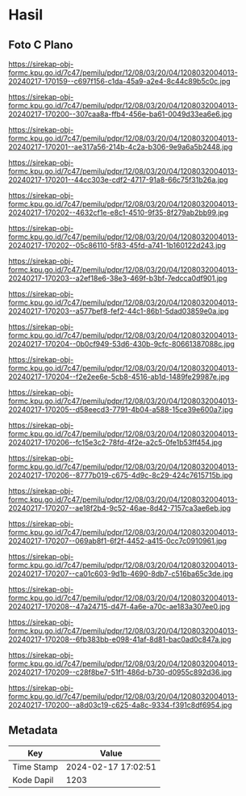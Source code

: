 # Hasil

## Foto C Plano

https://sirekap-obj-formc.kpu.go.id/7c47/pemilu/pdpr/12/08/03/20/04/1208032004013-20240217-170159--c697f156-c1da-45a9-a2e4-8c44c89b5c0c.jpg

https://sirekap-obj-formc.kpu.go.id/7c47/pemilu/pdpr/12/08/03/20/04/1208032004013-20240217-170200--307caa8a-ffb4-456e-ba61-0049d33ea6e6.jpg

https://sirekap-obj-formc.kpu.go.id/7c47/pemilu/pdpr/12/08/03/20/04/1208032004013-20240217-170201--ae317a56-214b-4c2a-b306-9e9a6a5b2448.jpg

https://sirekap-obj-formc.kpu.go.id/7c47/pemilu/pdpr/12/08/03/20/04/1208032004013-20240217-170201--44cc303e-cdf2-4717-91a8-66c75f31b26a.jpg

https://sirekap-obj-formc.kpu.go.id/7c47/pemilu/pdpr/12/08/03/20/04/1208032004013-20240217-170202--4632cf1e-e8c1-4510-9f35-8f279ab2bb99.jpg

https://sirekap-obj-formc.kpu.go.id/7c47/pemilu/pdpr/12/08/03/20/04/1208032004013-20240217-170202--05c86110-5f83-45fd-a741-1b160122d243.jpg

https://sirekap-obj-formc.kpu.go.id/7c47/pemilu/pdpr/12/08/03/20/04/1208032004013-20240217-170203--a2ef18e6-38e3-469f-b3bf-7edcca0df901.jpg

https://sirekap-obj-formc.kpu.go.id/7c47/pemilu/pdpr/12/08/03/20/04/1208032004013-20240217-170203--a577bef8-fef2-44c1-86b1-5dad03859e0a.jpg

https://sirekap-obj-formc.kpu.go.id/7c47/pemilu/pdpr/12/08/03/20/04/1208032004013-20240217-170204--0b0cf949-53d6-430b-9cfc-80661387088c.jpg

https://sirekap-obj-formc.kpu.go.id/7c47/pemilu/pdpr/12/08/03/20/04/1208032004013-20240217-170204--f2e2ee6e-5cb8-4516-ab1d-1489fe29987e.jpg

https://sirekap-obj-formc.kpu.go.id/7c47/pemilu/pdpr/12/08/03/20/04/1208032004013-20240217-170205--d58eecd3-7791-4b04-a588-15ce39e600a7.jpg

https://sirekap-obj-formc.kpu.go.id/7c47/pemilu/pdpr/12/08/03/20/04/1208032004013-20240217-170206--fc15e3c2-78fd-4f2e-a2c5-0fe1b53ff454.jpg

https://sirekap-obj-formc.kpu.go.id/7c47/pemilu/pdpr/12/08/03/20/04/1208032004013-20240217-170206--8777b019-c675-4d9c-8c29-424c7615715b.jpg

https://sirekap-obj-formc.kpu.go.id/7c47/pemilu/pdpr/12/08/03/20/04/1208032004013-20240217-170207--ae18f2b4-9c52-46ae-8d42-7157ca3ae6eb.jpg

https://sirekap-obj-formc.kpu.go.id/7c47/pemilu/pdpr/12/08/03/20/04/1208032004013-20240217-170207--069ab8f1-6f2f-4452-a415-0cc7c0910961.jpg

https://sirekap-obj-formc.kpu.go.id/7c47/pemilu/pdpr/12/08/03/20/04/1208032004013-20240217-170207--ca01c603-9d1b-4690-8db7-c516ba65c3de.jpg

https://sirekap-obj-formc.kpu.go.id/7c47/pemilu/pdpr/12/08/03/20/04/1208032004013-20240217-170208--47a24715-d47f-4a6e-a70c-ae183a307ee0.jpg

https://sirekap-obj-formc.kpu.go.id/7c47/pemilu/pdpr/12/08/03/20/04/1208032004013-20240217-170208--6fb383bb-e098-41af-8d81-bac0ad0c847a.jpg

https://sirekap-obj-formc.kpu.go.id/7c47/pemilu/pdpr/12/08/03/20/04/1208032004013-20240217-170209--c28f8be7-51f1-486d-b730-d0955c892d36.jpg

https://sirekap-obj-formc.kpu.go.id/7c47/pemilu/pdpr/12/08/03/20/04/1208032004013-20240217-170200--a8d03c19-c625-4a8c-9334-f391c8df6954.jpg


## Metadata

| Key        | Value               |
| ---------- | ------------------- |
| Time Stamp | 2024-02-17 17:02:51 |
| Kode Dapil | 1203                |



